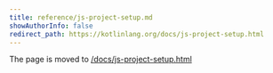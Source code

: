 ```yaml
---
title: reference/js-project-setup.md
showAuthorInfo: false
redirect_path: https://kotlinlang.org/docs/js-project-setup.html
---
```


The page is moved to [/docs/js-project-setup.html](/docs/js-project-setup.html)
